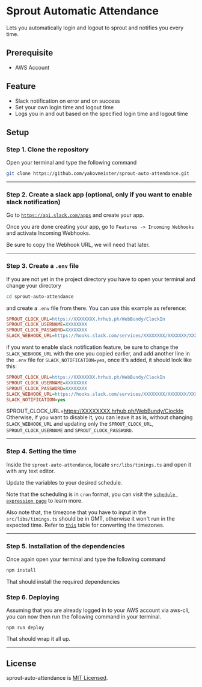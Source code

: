 # Sprout Automatic Attendance  
  
Lets you automatically login and logout to sprout and notifies you every time.  
  

## Prerequisite  
  
* AWS Account  
  
## Feature  
  
* Slack notification on error and on success
* Set your own login time and logout time
* Logs you in and out based on the specified login time and logout time  
  
## Setup  
  
### Step 1. Clone the repository  
  
Open your terminal and type the following command
```bash
git clone https://github.com/yakovmeister/sprout-auto-attendance.git
```
  
---
  
### Step 2. Create a slack app (optional, only if you want to enable slack notification)  
  
Go to [`https://api.slack.com/apps`](https://api.slack.com/apps) and create your app.
  
Once you are done creating your app, go to `Features -> Incoming Webhooks` and activate Incoming Webhooks.

Be sure to copy the Webhook URL, we will need that later.  
  
---
  
### Step 3. Create a `.env` file
  
If you are not yet in the project directory you have to open your terminal and change your directory
```bash
cd sprout-auto-attendance
```
and create a `.env` file from there.
You can use this example as reference:
```ini
SPROUT_CLOCK_URL=https://XXXXXXXX.hrhub.ph/WebBundy/ClockIn
SPROUT_CLOCK_USERNAME=XXXXXXXX
SPROUT_CLOCK_PASSWORD=XXXXXXXX
SLACK_WEBHOOK_URL=https://hooks.slack.com/services/XXXXXXXX/XXXXXXX/XXXXXXXXXXXXX
```
if you want to enable slack notification feature, be sure to change the `SLACK_WEBHOOK_URL` with the one you copied earlier, and add another line in the `.env` file for `SLACK_NOTIFICATION=yes`, once it's added, it should look like this:
  
```ini
SPROUT_CLOCK_URL=https://XXXXXXXX.hrhub.ph/WebBundy/ClockIn
SPROUT_CLOCK_USERNAME=XXXXXXXX
SPROUT_CLOCK_PASSWORD=XXXXXXXX
SLACK_WEBHOOK_URL=https://hooks.slack.com/services/XXXXXXXX/XXXXXXX/XXXXXXXXXXXXX
SLACK_NOTIFICATION=yes
```
SPROUT_CLOCK_URL=https://XXXXXXXX.hrhub.ph/WebBundy/ClockIn
Otherwise, if you want to disable it, you can leave it as is, without changing `SLACK_WEBHOOK_URL` and updating only the `SPROUT_CLOCK_URL`, `SPROUT_CLOCK_USERNAME` and `SPROUT_CLOCK_PASSWORD`.
  
---
  
### Step 4. Setting the time  
  
Inside the `sprout-auto-attendance`, locate `src/libs/timings.ts` and open it with any text editor.  
  
Update the variables to your desired schedule.  
  
Note that the scheduling is in `cron` format, you can visit the [`schedule expression page`](https://docs.aws.amazon.com/lambda/latest/dg/services-cloudwatchevents-expressions.html) to learn more.  
  
Also note that, the timezone that you have to input in the `src/libs/timings.ts` should be in GMT, otherwise it won't run in the expected time. Refer to [`this`](http://www.timebie.com/tz/timediff.php?q1=Greenwich%20Mean%20Time&q2=GMT%20+8%20Time) table for converting the timezones.
  
---
  
### Step 5. Installation of the dependencies  
  
Once again open your terminal and type the following command
```bash
npm install
```  
  
That should install the required dependencies  
  
### Step 6. Deploying  
  
Assuming that you are already logged in to your AWS account via aws-cli, you can now then run the following command in your terminal.  
  
```
npm run deploy
```
   
That should wrap it all up.

---

## License  
  
sprout-auto-attendance is [MIT Licensed](https://github.com/yakovmeister/sprout-auto-attendance/blob/master/LICENSE).